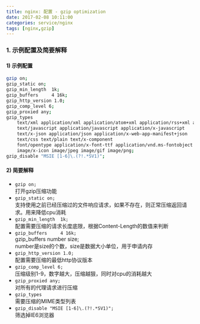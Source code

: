```yaml
---
title: nginx: 配置 - gzip optimization
date: 2017-02-08 10:11:00
categories: service/nginx
tags: [nginx,gzip]
---
```


### 1. 示例配置及简要解释
#### 1) 示例配置
``` bash
gzip on;
gzip_static on;
gzip_min_length  1k;
gzip_buffers     4 16k;
gzip_http_version 1.0;
gzip_comp_level 6;
gzip_proxied any;
gzip_types  
    text/xml application/xml application/atom+xml application/rss+xml application/xhtml+xml image/svg+xml
    text/javascript application/javascript application/x-javascript
    text/x-json application/json application/x-web-app-manifest+json
    text/css text/plain text/x-component
    font/opentype application/x-font-ttf application/vnd.ms-fontobject
    image/x-icon image/jpeg image/gif image/png;
gzip_disable "MSIE [1-6]\.(?!.*SV1)";
```
#### 2) 简要解释
- `gzip on;`  
打开gzip压缩功能
- `gzip_static on;`  
支持使用之前已经压缩过的文件响应请求，如果不存在，则正常压缩返回请求。用来降低cpu消耗
- `gzip_min_length  1k;`  
配置需要压缩的请求长度底限，根据Content-Length的数值来判断
- `gzip_buffers     4 16k;`  
gzip_buffers number size;  
number是size的个数，size是数据大小单位，用于申请内存
- `gzip_http_version 1.0;`  
配置需要压缩的最低http协议版本
- `gzip_comp_level 6;`  
压缩级别1-9，数字越大，压缩越狠，同时对cpu的消耗越大
- `gzip_proxied any;`  
对所有的代理请求进行压缩
- `gzip_types`  
需要压缩的MIME类型列表
- `gzip_disable "MSIE [1-6]\.(?!.*SV1)";`  
筛选掉IE6浏览器
